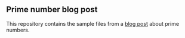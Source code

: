 ## Prime number blog post

This repository contains the sample files from a [blog post](http://www.cagedmantis.com/2011/07/16/prime-numbers-from-0-to-n/) about
prime numbers.
